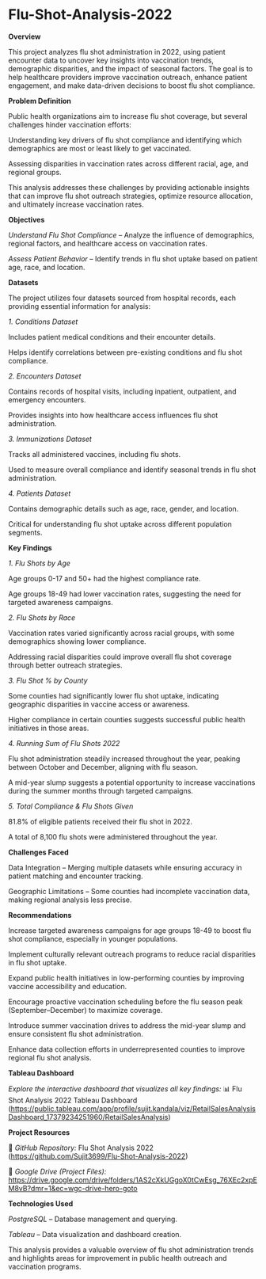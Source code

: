 # Flu-Shot-Analysis-2022

**Overview**

This project analyzes flu shot administration in 2022, using patient encounter data to uncover key insights into vaccination trends, demographic disparities, and the impact of seasonal factors. The goal is to help healthcare providers improve vaccination outreach, enhance patient engagement, and make data-driven decisions to boost flu shot compliance.

**Problem Definition**

Public health organizations aim to increase flu shot coverage, but several challenges hinder vaccination efforts:

Understanding key drivers of flu shot compliance and identifying which demographics are most or least likely to get vaccinated.

Assessing disparities in vaccination rates across different racial, age, and regional groups.

This analysis addresses these challenges by providing actionable insights that can improve flu shot outreach strategies, optimize resource allocation, and ultimately increase vaccination rates.

**Objectives**

*Understand Flu Shot Compliance* – Analyze the influence of demographics, regional factors, and healthcare access on vaccination rates.

*Assess Patient Behavior* – Identify trends in flu shot uptake based on patient age, race, and location.

**Datasets**

The project utilizes four datasets sourced from hospital records, each providing essential information for analysis:

*1. Conditions Dataset*

Includes patient medical conditions and their encounter details.

Helps identify correlations between pre-existing conditions and flu shot compliance.

*2. Encounters Dataset*

Contains records of hospital visits, including inpatient, outpatient, and emergency encounters.

Provides insights into how healthcare access influences flu shot administration.

*3. Immunizations Dataset*

Tracks all administered vaccines, including flu shots.

Used to measure overall compliance and identify seasonal trends in flu shot administration.

*4. Patients Dataset*

Contains demographic details such as age, race, gender, and location.

Critical for understanding flu shot uptake across different population segments.

**Key Findings**

*1. Flu Shots by Age*

Age groups 0-17 and 50+ had the highest compliance rate.

Age groups 18-49 had lower vaccination rates, suggesting the need for targeted awareness campaigns.

*2. Flu Shots by Race*

Vaccination rates varied significantly across racial groups, with some demographics showing lower compliance.

Addressing racial disparities could improve overall flu shot coverage through better outreach strategies.

*3. Flu Shot % by County*

Some counties had significantly lower flu shot uptake, indicating geographic disparities in vaccine access or awareness.

Higher compliance in certain counties suggests successful public health initiatives in those areas.

*4. Running Sum of Flu Shots 2022*

Flu shot administration steadily increased throughout the year, peaking between October and December, aligning with flu season.

A mid-year slump suggests a potential opportunity to increase vaccinations during the summer months through targeted campaigns.

*5. Total Compliance & Flu Shots Given*

81.8% of eligible patients received their flu shot in 2022.

A total of 8,100 flu shots were administered throughout the year.

**Challenges Faced**

Data Integration – Merging multiple datasets while ensuring accuracy in patient matching and encounter tracking.

Geographic Limitations – Some counties had incomplete vaccination data, making regional analysis less precise.

**Recommendations**

Increase targeted awareness campaigns for age groups 18-49 to boost flu shot compliance, especially in younger populations.

Implement culturally relevant outreach programs to reduce racial disparities in flu shot uptake.

Expand public health initiatives in low-performing counties by improving vaccine accessibility and education.

Encourage proactive vaccination scheduling before the flu season peak (September–December) to maximize coverage.

Introduce summer vaccination drives to address the mid-year slump and ensure consistent flu shot administration.

Enhance data collection efforts in underrepresented counties to improve regional flu shot analysis.

**Tableau Dashboard**

*Explore the interactive dashboard that visualizes all key findings:* 📊 Flu Shot Analysis 2022 Tableau Dashboard (https://public.tableau.com/app/profile/sujit.kandala/viz/RetailSalesAnalysisDashboard_17379234251960/RetailSalesAnalysis)

**Project Resources**

📁 *GitHub Repository:* Flu Shot Analysis 2022 (https://github.com/Sujit3699/Flu-Shot-Analysis-2022)

📂 *Google Drive (Project Files):* https://drive.google.com/drive/folders/1AS2cXkUGgoX0tCwEsg_76XEc2xpEM8vB?dmr=1&ec=wgc-drive-hero-goto

**Technologies Used**

*PostgreSQL* – Database management and querying.

*Tableau* – Data visualization and dashboard creation.

This analysis provides a valuable overview of flu shot administration trends and highlights areas for improvement in public health outreach and vaccination programs.


